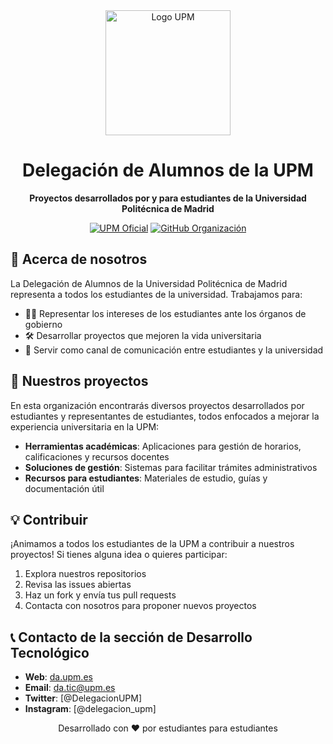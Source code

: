 <div align="center">
  <img src="https://www.upm.es/gsfs/SFS21910" alt="Logo UPM" width="200">
  <h1>Delegación de Alumnos de la UPM</h1>
  <p>
    <strong>Proyectos desarrollados por y para estudiantes de la Universidad Politécnica de Madrid</strong>
  </p>
  <p>
    <a href="https://www.upm.es/"><img src="https://img.shields.io/badge/UPM-Oficial-blue" alt="UPM Oficial"></a>
    <a href="https://github.com/DA-ETSISI"><img src="https://img.shields.io/badge/GitHub-Organización-green" alt="GitHub Organización"></a>
  </p>
</div>

## 📌 Acerca de nosotros

La Delegación de Alumnos de la Universidad Politécnica de Madrid representa a todos los estudiantes de la universidad. Trabajamos para:

- 👨‍🎓 Representar los intereses de los estudiantes ante los órganos de gobierno
- 🛠️ Desarrollar proyectos que mejoren la vida universitaria
- 📢 Servir como canal de comunicación entre estudiantes y la universidad

## 🚀 Nuestros proyectos

En esta organización encontrarás diversos proyectos desarrollados por estudiantes y representantes de estudiantes, todos enfocados a mejorar la experiencia universitaria en la UPM:

- **Herramientas académicas**: Aplicaciones para gestión de horarios, calificaciones y recursos docentes
- **Soluciones de gestión**: Sistemas para facilitar trámites administrativos
- **Recursos para estudiantes**: Materiales de estudio, guías y documentación útil

## 💡 Contribuir

¡Animamos a todos los estudiantes de la UPM a contribuir a nuestros proyectos! Si tienes alguna idea o quieres participar:

1. Explora nuestros repositorios
2. Revisa las issues abiertas
3. Haz un fork y envía tus pull requests
4. Contacta con nosotros para proponer nuevos proyectos

## 📞 Contacto de la sección de Desarrollo Tecnológico

- **Web**: [da.upm.es](https://www.da.upm.es)
- **Email**: [da.tic@upm.es](mailto:da.tic@upm.es)
- **Twitter**: [@DelegacionUPM]
- **Instagram**: [@delegacion_upm]

<div align="center">
  <p>Desarrollado con ❤️ por estudiantes para estudiantes</p>
</div>
